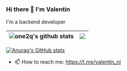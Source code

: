 ### Hi there 👋 I'm Valentin

I'm a backend developer

| <img align="center" src="https://github-readme-stats.vercel.app/api?username=onw2q&show_icons=true&include_all_commits=true&theme=buefy&hide_border=true" alt="one2q's github stats" /> | <img align="center" src="https://github-readme-stats.vercel.app/api/top-langs/?username=one2q&layout=compact&theme=buefy&hide_border=true" /> |
| ------------- | ------------- |
[![Anurag's GitHub stats](https://github-readme-stats.vercel.app/api?username=one2q)](https://github.com/anuraghazra/github-readme-stats)


- 📫 How to reach me: https://t.me/valentin_ni


